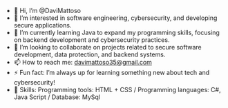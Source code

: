 - 👋 Hi, I’m @DaviMattoso
- 👀 I’m interested in software engineering, cybersecurity, and developing secure applications.
- 🌱 I’m currently learning Java to expand my programming skills, focusing on backend development and cybersecurity practices. 
- 💞️ I’m looking to collaborate on projects related to secure software development, data protection, and backend systems.
- 📫 How to reach me: davimattoso35@gmail.com
- ⚡ Fun fact: I’m always up for learning something new about tech and cybersecurity!
- 👾 Skills: Programming tools: HTML + CSS / 
   Programming languages: C#, Java Script / 
               Database: MySql
